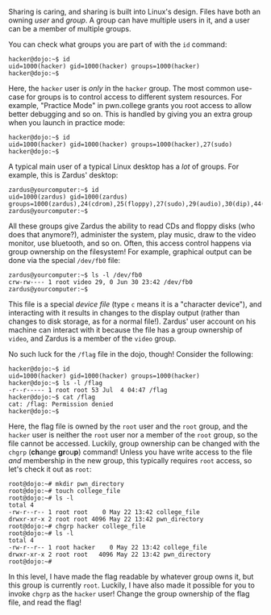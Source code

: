 Sharing is caring, and sharing is built into Linux's design.
Files have both an owning _user_ and _group_.
A group can have multiple users in it, and a user can be a member of multiple groups.

You can check what groups you are part of with the `id` command:

```console
hacker@dojo:~$ id
uid=1000(hacker) gid=1000(hacker) groups=1000(hacker)
hacker@dojo:~$
```

Here, the `hacker` user is _only_ in the `hacker` group.
The most common use-case for groups is to control access to different system resources.
For example, "Practice Mode" in pwn.college grants you root access to allow better debugging and so on.
This is handled by giving you an extra group when you launch in practice mode:

```console
hacker@dojo:~$ id
uid=1000(hacker) gid=1000(hacker) groups=1000(hacker),27(sudo)
hacker@dojo:~$
```

A typical main user of a typical Linux desktop has a _lot_ of groups.
For example, this is Zardus' desktop:

```console
zardus@yourcomputer:~$ id
uid=1000(zardus) gid=1000(zardus) groups=1000(zardus),24(cdrom),25(floppy),27(sudo),29(audio),30(dip),44(video),46(plugdev),100(users),106(netdev),114(bluetooth),117(lpadmin),120(scanner),995(docker)
zardus@yourcomputer:~$
```

All these groups give Zardus the ability to read CDs and floppy disks (who does that anymore?), administer the system, play music, draw to the video monitor, use bluetooth, and so on.
Often, this access control happens via group ownership on the filesystem!
For example, graphical output can be done via the special `/dev/fb0` file:

```console
zardus@yourcomputer:~$ ls -l /dev/fb0
crw-rw---- 1 root video 29, 0 Jun 30 23:42 /dev/fb0
zardus@yourcomputer:~$
```

This file is a special _device file_ (type `c` means it is a "character device"), and interacting with it results in changes to the display output (rather than changes to disk storage, as for a normal file!).
Zardus' user account on his machine can interact with it because the file has a group ownership of `video`, and Zardus is a member of the `video` group.

No such luck for the `/flag` file in the dojo, though!
Consider the following:

```console
hacker@dojo:~$ id
uid=1000(hacker) gid=1000(hacker) groups=1000(hacker)
hacker@dojo:~$ ls -l /flag
-r--r----- 1 root root 53 Jul  4 04:47 /flag
hacker@dojo:~$ cat /flag
cat: /flag: Permission denied
hacker@dojo:~$
```

Here, the flag file is owned by the `root` user and the `root` group, and the `hacker` user is neither the `root` user nor a member of the `root` group, so the file cannot be accessed.
Luckily, group ownership can be changed with the `chgrp` (**ch**ange **gr**ou**p**) command!
Unless you have write access to the file _and_ membership in the new group, this typically requires `root` access, so let's check it out as `root`:

```console
root@dojo:~# mkdir pwn_directory
root@dojo:~# touch college_file
root@dojo:~# ls -l
total 4
-rw-r--r-- 1 root root    0 May 22 13:42 college_file
drwxr-xr-x 2 root root 4096 May 22 13:42 pwn_directory
root@dojo:~# chgrp hacker college_file
root@dojo:~# ls -l
total 4
-rw-r--r-- 1 root hacker    0 May 22 13:42 college_file
drwxr-xr-x 2 root root   4096 May 22 13:42 pwn_directory
root@dojo:~#
```

In this level, I have made the flag readable by whatever group owns it, but this group is currently `root`.
Luckily, I have also made it possible for you to invoke `chgrp` as the `hacker` user!
Change the group ownership of the flag file, and read the flag!
